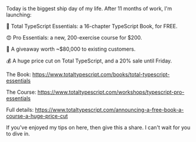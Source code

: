 Today is the biggest ship day of my life. After 11 months of work, I'm launching:

📖 Total TypeScript Essentials: a 16-chapter TypeScript Book, for FREE.

😍 Pro Essentials: a new, 200-exercise course for $200.

🤯 A giveaway worth ~$80,000 to existing customers.

💰 A huge price cut on Total TypeScript, and a 20% sale until Friday.

The Book: https://www.totaltypescript.com/books/total-typescript-essentials

The Course: https://www.totaltypescript.com/workshops/typescript-pro-essentials

Full details: https://www.totaltypescript.com/announcing-a-free-book-a-course-a-huge-price-cut

If you've enjoyed my tips on here, then give this a share. I can't wait for you to dive in.
